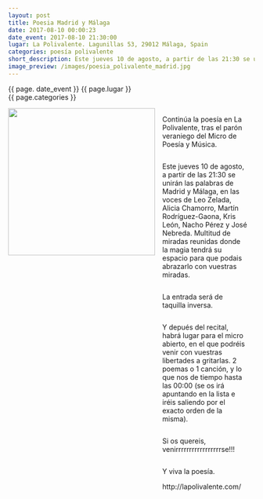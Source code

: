 ```yaml
---
layout: post
title: Poesia Madrid y Málaga
date: 2017-08-10 00:00:23
date_event: 2017-08-10 21:30:00
lugar: La Polivalente. Lagunillas 53, 29012 Málaga, Spain
categories: poesía polivalente
short_description: Este jueves 10 de agosto, a partir de las 21:30 se unirán las palabras de Madrid y Málaga, en las voces de Leo Zelada, Alicia Chamorro, Martín Rodríguez-Gaona, Kris León, Nacho Pérez y José Nebreda. Multitud de miradas reunidas donde la magia tendrá su espacio para que podais abrazarlo con vuestras miradas.
image_preview: /images/poesia_polivalente_madrid.jpg
---
```

{{ page. date_event }}
{{ page.lugar }}
<br/>
{{ page.categories }}


<section style="display: flex;">
<div style="display: flex; flex-direction: column;">
<!-- ![](http://s.woodstockfestival.pl/trunk/uploaded/sended/files/nowinki/naliah---8-czerwca.jpg?1490189923874) -->

<img width="300px" src="{{ page.image_preview }}">
</div>

<div style="display: flex; flex-direction: column; padding: 0 15px">
<p>
Continúa la poesía en La Polivalente, tras el parón veraniego del Micro de Poesía y Música.
</p>
<p>
Este jueves 10 de agosto, a partir de las 21:30 se unirán las palabras de Madrid y Málaga, en las voces de Leo Zelada, Alicia Chamorro, Martín Rodríguez-Gaona, Kris León, Nacho Pérez y José Nebreda.
Multitud de miradas reunidas donde la magia tendrá su espacio para que podais abrazarlo con vuestras miradas.
</p>
<p>
La entrada será de taquilla inversa.
</p>
<p>
Y depués del recital, habrá lugar para el micro abierto, en el que podréis venir con vuestras libertades a gritarlas.
2 poemas o 1 canción, y lo que nos de tiempo hasta las 00:00 (se os irá apuntando en la lista e iréis saliendo por el exacto orden de la misma).
</p>
<p>
Si os quereis, venirrrrrrrrrrrrrrrrrse!!!
</p>
<p>
Y viva la poesía.
</p>
http://lapolivalente.com/
</div>
</section>
